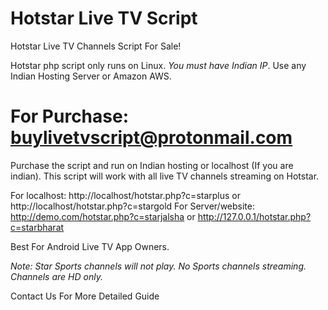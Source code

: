 # Hotstar Live TV Script
Hotstar Live TV Channels Script For Sale!

Hotstar php script only runs on Linux. *You must have Indian IP*. Use any Indian Hosting Server or Amazon AWS.

# For Purchase: buylivetvscript@protonmail.com
Purchase the script and run on Indian hosting or localhost (If you are indian). This script will work with all live TV channels streaming on Hotstar.

For localhost: http://localhost/hotstar.php?c=starplus or http://localhost/hotstar.php?c=stargold For Server/website: http://demo.com/hotstar.php?c=starjalsha or http://127.0.0.1/hotstar.php?c=starbharat

Best For Android Live TV App Owners. 

*Note: Star Sports channels will not play. No Sports channels streaming. Channels are HD only.* 

Contact Us For More Detailed Guide
